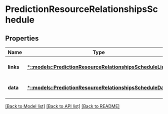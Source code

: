 # PredictionResourceRelationshipsSchedule

## Properties
Name | Type | Description | Notes
------------ | ------------- | ------------- | -------------
**links** | [***::models::PredictionResourceRelationshipsScheduleLinks**](PredictionResource_relationships_schedule_links.md) |  | [optional] [default to null]
**data** | [***::models::PredictionResourceRelationshipsScheduleData**](PredictionResource_relationships_schedule_data.md) |  | [optional] [default to null]

[[Back to Model list]](../README.md#documentation-for-models) [[Back to API list]](../README.md#documentation-for-api-endpoints) [[Back to README]](../README.md)


